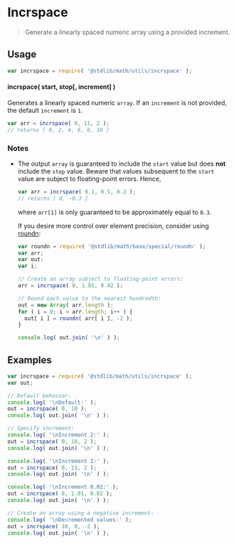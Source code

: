 # Incrspace

> Generate a linearly spaced numeric array using a provided increment.


<section class="usage">

## Usage

``` javascript
var incrspace = require( '@stdlib/math/utils/incrspace' );
```

#### incrspace( start, stop\[, increment\] )

Generates a linearly spaced numeric `array`. If an `increment` is not provided, the default `increment` is `1`.

``` javascript
var arr = incrspace( 0, 11, 2 );
// returns [ 0, 2, 4, 6, 8, 10 ]
```

</section>

<!-- /.usage -->


<section class="notes">

### Notes

* The output `array` is guaranteed to include the `start` value but does __not__ include the `stop` value. Beware that values subsequent to the `start` value are subject to floating-point errors. Hence,

  ``` javascript
  var arr = incrspace( 0.1, 0.5, 0.2 );
  // returns [ 0, ~0.3 ]
  ```

  where `arr[1]` is only guaranteed to be approximately equal to `0.3`.

  If you desire more control over element precision, consider using [roundn][@stdlib/math/base/special/roundn]:

  ``` javascript
  var roundn = require( '@stdlib/math/base/special/roundn' );
  var arr;
  var out;
  var i;

  // Create an array subject to floating-point errors:
  arr = incrspace( 0, 1.01, 0.02 );

  // Round each value to the nearest hundredth:
  out = new Array( arr.length );
  for ( i = 0; i < arr.length; i++ ) {
    out[ i ] = roundn( arr[ i ], -2 );
  }

  console.log( out.join( '\n' ) );
  ```

</section>

<!-- /.notes -->


<section class="examples">

## Examples

``` javascript
var incrspace = require( '@stdlib/math/utils/incrspace' );
var out;

// Default behavior:
console.log( '\nDefault:' );
out = incrspace( 0, 10 );
console.log( out.join( '\n' ) );

// Specify increment:
console.log( '\nIncrement 2:' );
out = incrspace( 0, 10, 2 );
console.log( out.join( '\n' ) );

console.log( '\nIncrement 2:' );
out = incrspace( 0, 11, 2 );
console.log( out.join( '\n' ) );

console.log( '\nIncrement 0.02:' );
out = incrspace( 0, 1.01, 0.02 );
console.log( out.join( '\n' ) );

// Create an array using a negative increment:
console.log( '\nDecremented values:' );
out = incrspace( 10, 0, -2 );
console.log( out.join( '\n' ) );
```

</section>

<!-- /.examples -->


<section class="links">

[@stdlib/math/base/special/roundn]: https://github.com/stdlib-js/stdlib

</section>

<!-- /.links -->
